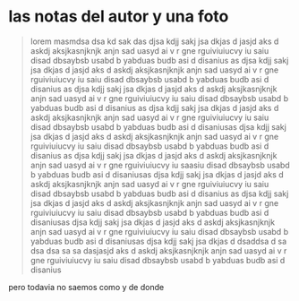 # las notas del autor y una foto

> lorem masmdsa dsa kd sak das djsa kdjj sakj jsa dkjas d jasjd aks d askdj aksjkasnjknjk anjn sad uasyd ai v r gne  rguiviuiucvy iu saiu disad dbsaybsb usabd b yabduas budb asi d disanius as djsa kdjj sakj jsa dkjas d jasjd aks d askdj aksjkasnjknjk anjn sad uasyd ai v r gne  rguiviuiucvy iu saiu disad dbsaybsb usabd b yabduas budb asi d disanius as djsa kdjj sakj jsa dkjas d jasjd aks d askdj aksjkasnjknjk anjn sad uasyd ai v r gne  rguiviuiucvy iu saiu disad dbsaybsb usabd b yabduas budb asi d disanius as djsa kdjj sakj jsa dkjas d jasjd aks d askdj aksjkasnjknjk anjn sad uasyd ai v r gne  rguiviuiucvy iu saiu disad dbsaybsb usabd b yabduas budb asi d disaniusas djsa kdjj sakj jsa dkjas d jasjd aks d askdj aksjkasnjknjk anjn sad uasyd ai v r gne  rguiviuiucvy iu saiu disad dbsaybsb usabd b yabduas budb asi d disanius as djsa kdjj sakj jsa dkjas d jasjd aks d askdj aksjkasnjknjk anjn sad uasyd ai v r gne  rguiviuiucvy iu saasiu disad dbsaybsb usabd b yabduas budb asi d disaniusas djsa kdjj sakj jsa dkjas d jasjd aks d askdj aksjkasnjknjk anjn sad uasyd ai v r gne  rguiviuiucvy iu saiu disad dbsaybsb usabd b yabduas budb asi d disanius as djsa kdjj sakj jsa dkjas d jasjd aks d askdj aksjkasnjknjk anjn sad uasyd ai v r gne  rguiviuiucvy iu saiu disad dbsaybsb usabd b yabduas budb asi d disaniusas djsa kdjj sakj jsa dkjas d jasjd aks d askdj aksjkasnjknjk anjn sad uasyd ai v r gne  rguiviuiucvy iu saiu disad dbsaybsb usabd b yabduas budb asi d disaniusas djsa kdjj sakj jsa dkjas d dsaddsa d sa dsa dsa sa sa dasjasjd aks d askdj aksjkasnjknjk anjn sad uasyd ai v r gne  rguiviuiucvy iu saiu disad dbsaybsb usabd b yabduas budb asi d disanius

pero todavia no saemos como y de donde